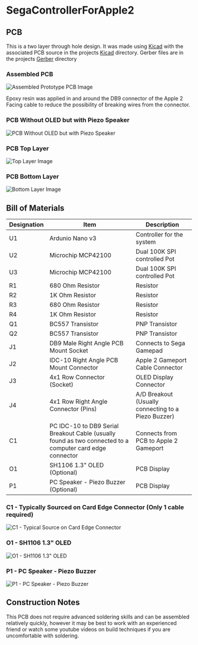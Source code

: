# SegaControllerForApple2

## PCB
This is a two layer through hole design.  It was made using [Kicad](http://kicad-pcb.org/) with the associated PCB source in the projects [Kicad](kicad) directory.  Gerber files are in the projects [Gerber](gerber) directory

### Assembled PCB
![Assembled Prototype PCB Image](images/pcb_assembled.jpg)

Epoxy resin was applied in and around the DB9 connector of the Apple 2 Facing cable to reduce the possibility of breaking wires from the connector.

### PCB Without OLED but with Piezo Speaker
![PCB Without OLED but with Piezo Speaker](images/pcb_assembled_withoutoled.jpg)

### PCB Top Layer
![Top Layer Image](images/pcb_1.2_top.png)

### PCB Bottom Layer
![Bottom Layer Image](images/pcb_1.2_bottom.png)


## Bill of Materials

|Designation              | Item    | Description |
| ------------ | ------------ |------------ |
| U1 | Ardunio Nano v3 | Controller for the system | 
| U2 | Microchip MCP42100 |Dual 100K SPI controlled Pot|
| U3 | Microchip MCP42100 |Dual 100K SPI controlled Pot|
| R1 | 680 Ohm Resistor | Resistor |
| R2 | 1K Ohm Resistor | Resistor |
| R3 | 680 Ohm Resistor | Resistor |
| R4 | 1K Ohm Resistor | Resistor |
| Q1 | BC557 Transistor| PNP Transistor |
| Q2 | BC557 Transistor| PNP Transistor |
| J1 | DB9 Male Right Angle PCB Mount Socket | Connects to Sega Gamepad |
| J2 | IDC-10 Right Angle PCB Mount Connector | Apple 2 Gameport Cable Connector |
| J3 | 4x1 Row Connector (Socket)| OLED Display Connector |
| J4 | 4x1 Row Right Angle Connector (Pins)| A/D Breakout (Usually connecting to a Piezo Buzzer) |
| C1 | PC IDC-10 to DB9 Serial Breakout Cable (usually found as two connected to a computer card edge connector | Connects from PCB to Apple 2 Gameport |
| O1 | SH1106 1.3" OLED (Optional) | PCB Display |
| P1 | PC Speaker - Piezo Buzzer (Optional) | PCB Display |

### C1 - Typically Sourced on Card Edge Connector (Only 1 cable required)
![C1 - Typical Source on Card Edge Connector](images/parts_c1_edge.jpg)

### O1 - SH1106 1.3" OLED
![O1 - SH1106 1.3" OLED](images/parts_oled.jpg)

### P1 - PC Speaker - Piezo Buzzer
![P1 - PC Speaker - Piezo Buzzer](images/parts_piezo.jpg)

## Construction Notes
This PCB does not require advanced soldering skills and can be assembled relatively quickly, however it may be best to work with an experienced friend or watch some youtube videos on build techniques if you are uncomfortable with soldering.
